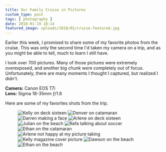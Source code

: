 ```yaml
---
title: Our Family Cruise in Pictures
custom_type: post
tags: [ photography ]
date: 2018-01-19 18:14
featured_image: uploads/2018/01/cruise-featured.jpg
---
```


Earlier this week, I promised to share some of my favorite photos from the cruise. This was only the second time I'd taken my camera on a trip, and as you might be able to tell, much to learn I still have.

I took over 700 pictures. Many of those pictures were extremely overexposed, and another big chunk were completely out of focus. Unfortunately, there are many moments I thought I captured, but realized I didn't.

**Camera:** Canon EOS T7i  
**Lens:** Sigma 18-35mm ƒ/1.8

Here are some of my favorites shots from the trip.

<figure class="photo-grid photo-grid--four">
  <img src="{{ "/uploads/2018/01/cruise-faves-01.jpg" | prepend: site.url }}" alt="Kelly on deck sixteen" style="grid-column: span 4;">
  <img src="{{ "/uploads/2018/01/cruise-faves-05.jpg" | prepend: site.url }}" alt="Denver on catamaran" style="grid-column: span 2;">
  <img src="{{ "/uploads/2018/01/cruise-faves-04.jpg" | prepend: site.url }}" alt="Darren making a face" style="grid-column: 2 / span 2;">
  <img src="{{ "/uploads/2018/01/cruise-faves-02.jpg" | prepend: site.url }}" alt="Arlene on deck sixteen" style="grid-column: span 3;">
  <img src="{{ "/uploads/2018/01/cruise-faves-09.jpg" | prepend: site.url }}" alt="Julian on the beach" style="grid-column: span 2;">
  <img src="{{ "/uploads/2018/01/cruise-faves-06.jpg" | prepend: site.url }}" alt="Rafa talking about soccer" style="grid-column: span 3;">
  <img src="{{ "/uploads/2018/01/cruise-faves-03.jpg" | prepend: site.url }}" alt="Ethan on the catamaran" style="grid-column: span 3;">
  <img src="{{ "/uploads/2018/01/cruise-faves-07.jpg" | prepend: site.url }}" alt="Arlene not happy at my picture taking" style="grid-column: span 3;">
  <img src="{{ "/uploads/2018/01/cruise-faves-08.jpg" | prepend: site.url }}" alt="Kelly magazine cover picture" style="grid-column: span 2;">
  <img src="{{ "/uploads/2018/01/cruise-faves-10.jpg" | prepend: site.url }}" alt="Dawson on the beach" style="grid-column: span 2;">
  <img src="{{ "/uploads/2018/01/cruise-faves-11.jpg" | prepend: site.url }}" alt="Ethan on the beach" style="grid-column: span 2;">
</figure>

